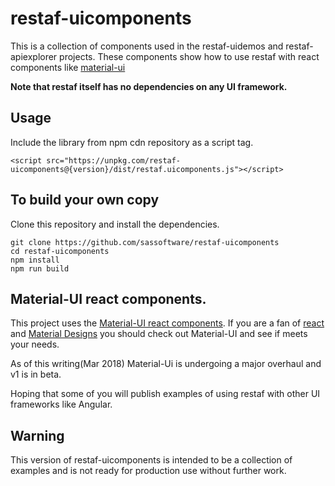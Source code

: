 # restaf-uicomponents

This is a collection of components used in the restaf-uidemos and restaf-apiexplorer projects.
These components show how to use restaf with react components like
[material-ui](http://www.material-ui.com/#/)

**Note that restaf itself has no dependencies on any UI framework.**

## Usage
Include the library from  npm cdn repository as a script tag.
```
<script src="https://unpkg.com/restaf-uicomponents@{version}/dist/restaf.uicomponents.js"></script>
```
## To build your own copy

Clone this repository and install the dependencies.

```
git clone https://github.com/sassoftware/restaf-uicomponents
cd restaf-uicomponents
npm install
npm run build
```


## Material-UI react components.

This project uses the [Material-UI react components](http://www.material-ui.com/#/).
If you are a fan of [react](https://reactjs.org/) and [Material Designs](https://material.io/guidelines/) you should check out
Material-UI and see if meets your needs.

As of this writing(Mar 2018) Material-Ui is undergoing a major
overhaul and v1 is in beta.

Hoping that some of you will publish examples of using restaf with other UI frameworks like Angular.

## Warning
This version of restaf-uicomponents is intended to be a collection of examples
and is not ready for production use without further work.

